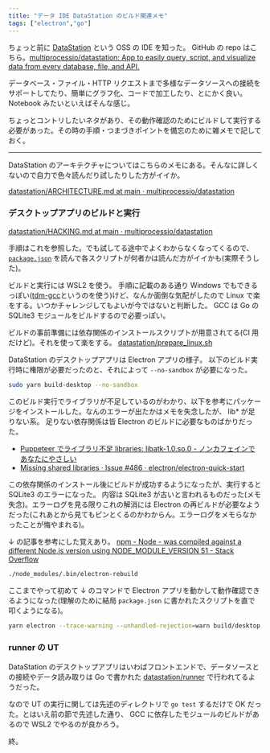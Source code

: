 ```yaml
---
title: "データ IDE DataStation のビルド関連メモ"
tags: ["electron","go"]
---
```


ちょっと前に [DataStation](https://datastation.multiprocess.io/) という OSS の IDE を知った。
GitHub の repo はこちら。[multiprocessio/datastation: App to easily query, script, and visualize data from every database, file, and API.](https://github.com/multiprocessio/datastation)

データベース・ファイル・HTTP リクエストまで多様なデータソースへの接続をサポートしてたり、簡単にグラフ化、コードで加工したり、とにかく良い。 Notebook みたいといえばそんな感じ。

ちょっとコントリしたいネタがあり、その動作確認のためにビルドして実行する必要があった。その時の手順・つまづきポイントを備忘のために雑メモで記しておく。

---

DataStation のアーキテクチャについてはこちらのメモにある。そんなに詳しくないので自力で色々読んだり試したりした方がイイか。

[datastation/ARCHITECTURE.md at main · multiprocessio/datastation](https://github.com/multiprocessio/datastation/blob/66b77f0cfe41040c49fe1e42e6f267b59f45b5bf/ARCHITECTURE.md)

### デスクトップアプリのビルドと実行

[datastation/HACKING.md at main · multiprocessio/datastation](https://github.com/multiprocessio/datastation/blob/66b77f0cfe41040c49fe1e42e6f267b59f45b5bf/HACKING.md)

手順はこれを参照した。でも試してる途中でよくわからなくなってくるので、[`package.json`](https://github.com/multiprocessio/datastation/blob/66b77f0cfe41040c49fe1e42e6f267b59f45b5bf/package.json) を読んで各スクリプトが何者かは読んだ方がイイかも(実際そうした)。

ビルドと実行には WSL2 を使う。 手順に記載のある通り Windows でもできるっぽい([tdm-gcc](https://jmeubank.github.io/tdm-gcc/)というのを使う)けど、なんか面倒な気配がしたので Linux で楽をする。いつかチャレンジしてもよいが今ではないと判断した。
GCC は Go の SQLite3 モジュールをビルドするので必要っぽい。

ビルドの事前準備には依存関係のインストールスクリプトが用意されてる(CI 用だけど)。それを使って楽をする。
[datastation/prepare_linux.sh](https://github.com/multiprocessio/datastation/blob/66b77f0cfe41040c49fe1e42e6f267b59f45b5bf/scripts/ci/prepare_linux.sh)

DataStation のデスクトップアプリは Electron アプリの様子。
以下のビルド実行時に権限が必要だったのと、それによって `--no-sandbox` が必要になった。

```sh
sudo yarn build-desktop --no-sandbox
```

このビルド実行でライブラリが不足しているのがわかり、以下を参考にパッケージをインストールした。なんのエラーが出たかはメモを失念したが、 lib\* が足りない系。
足りない依存関係は皆 Electron のビルドに必要なものばかりだった。

- [Puppeteer でライブラリ不足 libraries: libatk-1.0.so.0 - ノンカフェインであなたにやさしい](https://akinov.hatenablog.com/entry/2021/04/04/151851)
- [Missing shared libraries · Issue #486 · electron/electron-quick-start](https://github.com/electron/electron-quick-start/issues/486#issuecomment-1153535808)

この依存関係のインストール後にビルドが成功するようになったが、実行すると SQLite3 のエラーになった。
内容は SQLite3 が古いと言われるものだった(メモ失念)。エラーログを見る限りこれの解消には Electron の再ビルドが必要なようだった(これあとから見てもピンとくるのかわからん。エラーログをメモらなかったことが悔やまれる)。

↓ の記事を参考にした覚えあり。
[npm - Node - was compiled against a different Node.js version using NODE_MODULE_VERSION 51 - Stack Overflow](https://stackoverflow.com/questions/46384591/node-was-compiled-against-a-different-node-js-version-using-node-module-versio)

```sh
./node_modules/.bin/electron-rebuild
```

ここまでやって初めて ↓ のコマンドで Electron アプリを動かして動作確認できるようになった(理解のために結局 `package.json` に書かれたスクリプトを直で叩くようになる)。

```sh
yarn electron --trace-warning --unhandled-rejection=warn build/desktop.js --no-sandbox
```

### runner の UT

DataStation のデスクトップアプリはいわばフロントエンドで、データソースとの接続やデータ読み取りは Go で書かれた [datastation/runner](https://github.com/multiprocessio/datastation/tree/main/runner) で行われてるようだった。

なので UT の実行に関しては先述のディレクトリで `go test` するだけで OK だった。とはいえ前の節で先述した通り、 GCC に依存したモジュールのビルドがあるので WSL2 でやるのが良かろう。

終。
